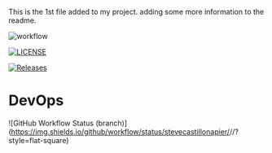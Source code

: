 This is the 1st file added to my project.
adding some more information to the readme.

![workflow](https://github.com/stevecastillonapier/devops/actions/workflows/main.yml/badge.svg)

[![LICENSE](https://img.shields.io/github/license/stevecastillonapier/devops.svg?style=flat-square)](https://github.com/<github-username>/devops/blob/master/LICENSE)

[![Releases](https://img.shields.io/github/release/stevecastillonapier/devops/all.svg?style=flat-square)](https://github.com/<github-username>/devops/releases)

# DevOps
![GitHub Workflow Status (branch)](https://img.shields.io/github/workflow/status/stevecastillonapier/<repository>/<action name taken from main.yml>/<branch>?style=flat-square)
